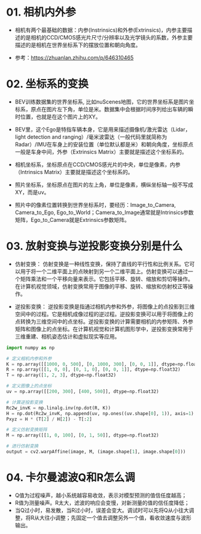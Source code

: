 # 01. 相机内外参

-   相机有两个最基础的数据：内参(Instrinsics)和外参(Extrinsics)，内参主要描述的是相机的CCD/CMOS感光片尺寸/分辨率以及光学镜头的系数，外参主要描述的是相机在世界坐标系下的摆放位置和朝向角度。

- 参考：https://zhuanlan.zhihu.com/p/646310465

# 02. 坐标系的变换

- BEV训练数据集的世界坐标系, 比如nuScenes地图，它的世界坐标系是图片坐标系，原点在图片左下角，单位是米。数据集中会根据时间序列给出车辆的瞬时位置，也就是在这个图片上的XY。

- BEV里，这个Ego是特指车辆本身，它是用来描述摄像机/激光雷达（Lidar，light detection and ranging）/毫米波雷达（一般代码里就简称为Radar）/IMU在车身上的安装位置（单位默认都是米）和朝向角度，坐标原点一般是车身中间，外参（Extrinsics Matrix）主要就是描述这个坐标系的。

- 相机坐标系，坐标原点在CCD/CMOS感光片的中央，单位是像素，内参（Intrinsics Matrix）主要就是描述这个坐标系的。

- 照片坐标系，坐标原点在图片的左上角，单位是像素，横纵坐标轴一般不写成XY，而是uv。

- 照片中的像素位置转换到世界坐标系时，要经历：Image_to_Camera, Camera_to_Ego, Ego_to_World；Camera_to_Image通常就是Intrinsics参数矩阵，Ego_to_Camera就是Extrinsics参数矩阵。

# 03. 放射变换与逆投影变换分别是什么

- 仿射变换： 仿射变换是一种线性变换，保持了直线的平行性和比例关系。它可以用于将一个二维平面上的点映射到另一个二维平面上。仿射变换可以通过一个矩阵乘法和一个平移向量来表示。它包括平移、旋转、缩放和剪切等操作。在计算机视觉领域，仿射变换常用于图像的平移、旋转、缩放和仿射校正等操作。

- 逆投影变换： 逆投影变换是指通过相机内参和外参，将图像上的点投影到三维空间中的过程。它是相机成像过程的逆过程。逆投影变换可以用于将图像上的点转换为三维空间中的点坐标。逆投影变换的计算需要相机的内参矩阵、外参矩阵和图像上的点坐标。在计算机视觉和计算机图形学中，逆投影变换常用于三维重建、相机姿态估计和虚拟现实等应用。

```python
import numpy as np

# 定义相机内参和外参
K = np.array([[1000, 0, 500], [0, 1000, 300], [0, 0, 1]], dtype=np.float32)
R = np.array([[1, 0, 0], [0, 1, 0], [0, 0, 1]], dtype=np.float32)
T = np.array([1, 2, 3], dtype=np.float32)

# 定义图像上的点坐标
uv = np.array([[200, 300], [400, 500]], dtype=np.float32)

# 计算逆投影变换
Rc2w_invK = np.linalg.inv(np.dot(R, K))
H = np.dot(Rc2w_invK, np.append(uv, np.ones((uv.shape[0], 1)), axis=1).T)
Pxyz = H * (T[2] / H[2]) - T[:2]

# 定义仿射变换矩阵
M = np.array([[1, 0, 100], [0, 1, 50]], dtype=np.float32)

# 进行仿射变换
output = cv2.warpAffine(image, M, (image.shape[1], image.shape[0]))
```

# 04. 卡尔曼滤波Q和R怎么调

- Q值为过程噪声，越小系统越容易收敛，表示对模型预测的值信任度越高；
- R值为测量噪声。R太大，滤波的响应会变慢，对新测量的值的信任度降低；
- 当Q过小时，易发散，当R过小时，误差会变大。调试时可以先将Q从小往大调整，将R从大往小调整；先固定一个值去调整另外一个值，看收敛速度与波形输出。